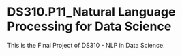# DS310.P11_Natural Language Processing for Data Science
This is the Final Project of DS310 - NLP in Data Science. 
